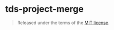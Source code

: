 # tds-project-merge

> Released under the terms of the [MIT license](http://onenorth.mit-license.org).